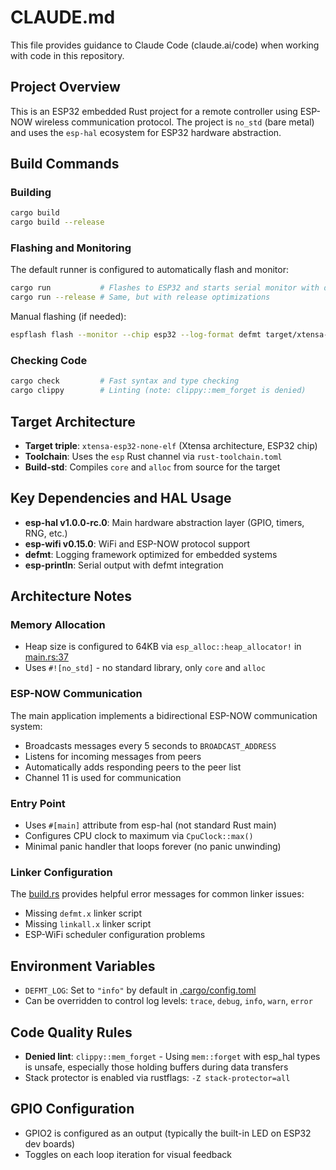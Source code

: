 # CLAUDE.md

This file provides guidance to Claude Code (claude.ai/code) when working with code in this repository.

## Project Overview

This is an ESP32 embedded Rust project for a remote controller using ESP-NOW wireless communication protocol. The project is `no_std` (bare metal) and uses the `esp-hal` ecosystem for ESP32 hardware abstraction.

## Build Commands

### Building
```bash
cargo build
cargo build --release
```

### Flashing and Monitoring
The default runner is configured to automatically flash and monitor:
```bash
cargo run           # Flashes to ESP32 and starts serial monitor with defmt logging
cargo run --release # Same, but with release optimizations
```

Manual flashing (if needed):
```bash
espflash flash --monitor --chip esp32 --log-format defmt target/xtensa-esp32-none-elf/debug/remote-controller
```

### Checking Code
```bash
cargo check         # Fast syntax and type checking
cargo clippy        # Linting (note: clippy::mem_forget is denied)
```

## Target Architecture

- **Target triple**: `xtensa-esp32-none-elf` (Xtensa architecture, ESP32 chip)
- **Toolchain**: Uses the `esp` Rust channel via `rust-toolchain.toml`
- **Build-std**: Compiles `core` and `alloc` from source for the target

## Key Dependencies and HAL Usage

- **esp-hal v1.0.0-rc.0**: Main hardware abstraction layer (GPIO, timers, RNG, etc.)
- **esp-wifi v0.15.0**: WiFi and ESP-NOW protocol support
- **defmt**: Logging framework optimized for embedded systems
- **esp-println**: Serial output with defmt integration

## Architecture Notes

### Memory Allocation
- Heap size is configured to 64KB via `esp_alloc::heap_allocator!` in [main.rs:37](src/bin/main.rs#L37)
- Uses `#![no_std]` - no standard library, only `core` and `alloc`

### ESP-NOW Communication
The main application implements a bidirectional ESP-NOW communication system:
- Broadcasts messages every 5 seconds to `BROADCAST_ADDRESS`
- Listens for incoming messages from peers
- Automatically adds responding peers to the peer list
- Channel 11 is used for communication

### Entry Point
- Uses `#[main]` attribute from esp-hal (not standard Rust main)
- Configures CPU clock to maximum via `CpuClock::max()`
- Minimal panic handler that loops forever (no panic unwinding)

### Linker Configuration
The [build.rs](build.rs) provides helpful error messages for common linker issues:
- Missing `defmt.x` linker script
- Missing `linkall.x` linker script
- ESP-WiFi scheduler configuration problems

## Environment Variables

- `DEFMT_LOG`: Set to `"info"` by default in [.cargo/config.toml](.cargo/config.toml)
- Can be overridden to control log levels: `trace`, `debug`, `info`, `warn`, `error`

## Code Quality Rules

- **Denied lint**: `clippy::mem_forget` - Using `mem::forget` with esp_hal types is unsafe, especially those holding buffers during data transfers
- Stack protector is enabled via rustflags: `-Z stack-protector=all`

## GPIO Configuration

- GPIO2 is configured as an output (typically the built-in LED on ESP32 dev boards)
- Toggles on each loop iteration for visual feedback
